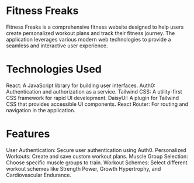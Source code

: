 # Fitness Freaks
Fitness Freaks is a comprehensive fitness website designed to help users create personalized workout plans and track their fitness journey. The application leverages various modern web technologies to provide a seamless and interactive user experience.

# Technologies Used
React: A JavaScript library for building user interfaces.
Auth0: Authentication and authorization as a service.
Tailwind CSS: A utility-first CSS framework for rapid UI development.
DaisyUI: A plugin for Tailwind CSS that provides accessible UI components.
React Router: For routing and navigation in the application.
# Features
User Authentication: Secure user authentication using Auth0.
Personalized Workouts: Create and save custom workout plans.
Muscle Group Selection: Choose specific muscle groups to train.
Workout Schemes: Select different workout schemes like Strength Power, Growth Hypertrophy, and Cardiovascular Endurance.
